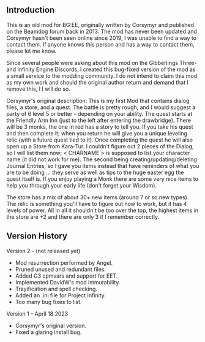 ## Introduction

This is an old mod for BG:EE, originally written by Corsymyr and published
on the Beamdog forum back in 2013.  The mod has never been updated and Corsymyr
hasn't been seen online since 2019, I was unable to find a way to contact them.
If anyone knows this person and has a way to contact them, please let me know.

Since several people were asking about this mod on the Gibberlings Three- and
Infinity Engine Discords, I created this bug-fixed version of the mod as a
small service to the modding community.  I do not intend to claim this mod as
my own work and should the original author return and demand that I remove
this, I I will do so.


Corsymyr's original description:
This is my first Mod that contains dialog files, a store, and a quest. The
battle is pretty rough, and I would suggest a party of 6 level 5 or better -
depending on your ability. The quest starts at the Friendly Arm Inn (just to
the left after entering the drawbridge). There will be 3 monks, the one in red
has a story to tell you. If you take his quest and then complete it; when you
return he will give you a unique leveling relic (with a future quest tied to
it). Once completing the quest he will also open up a Store from Kara-Tur. I
couldn't figure out 2 pieces of the Dialog, so I will list them now;
< CHARNAME > is supposed to list your character name (it did not work for me).
The second being creating/updating/deleting Journal Entries, so I gave you
items instead that have reminders of what you are to be doing ... they serve
as well as tips to the huge easter egg the quest itself is. If you enjoy
playing a Monk there are some very nice items to help you through your early
life (don't forget your Wisdom).

The store has a mix of about 30+ new items (around 7 or so new types). The
relic is something you'll have to figure out how to work, but it has 4 levels
of power. All in all it shouldn't be too over the top, the highest items in the
store are +2 and there are only 3 if I remember correctly.


## Version History

Version 2 - (not released yet)
- Mod resurrection performed by Angel.
- Pruned unused and redundant files.
- Added G3 cpmvars and support for EET.
- Implemented DavidW's mod immutability.
- Trayification and spell checking.
- Added an .ini file for Project Infinity.
- Too many bug fixes to list.

Version 1 - April 18 2023
- Corsymyr's original version.
- Fixed a glaring install bug.


